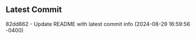 
## Latest Commit
82dd862 - Update README with latest commit info (2024-08-29 16:59:56 -0400) <Yunxi-Zhou>
